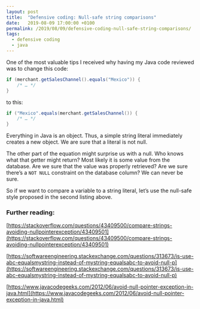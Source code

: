 ```yaml
---
layout: post
title:  "Defensive coding: Null-safe string comparisons"
date:   2019-08-09 17:00:00 +0100
permalink: /2019/08/09/defensive-coding-null-safe-string-comparisons/
tags:
  - defensive coding
  - java
---
```


One of the most valuable tips I received why having my Java code reviewed was to change this code:

```java
if (merchant.getSalesChannel().equals("Mexico")) {
    /* … */
}
```

to this:

```java
if ("Mexico".equals(merchant.getSalesChannel()) {
    /* … */
}
```

Everything in Java is an object. Thus, a simple string literal immediately creates a new object. We are sure that a literal is not null.

The other part of the equation might surprise us with a null. Who knows what that getter might return? Most likely it is some value from the database. Are we sure that the value was properly retrieved? Are we sure there’s a `NOT NULL` constraint on the database column? We can never be sure.

So if we want to compare a variable to a string literal, let’s use the null-safe style proposed in the second listing above.

### Further reading:

[https://stackoverflow.com/questions/43409500/compare-strings-avoiding-nullpointerexception/43409501](https://stackoverflow.com/questions/43409500/compare-strings-avoiding-nullpointerexception/43409501)

[https://softwareengineering.stackexchange.com/questions/313673/is-use-abc-equalsmystring-instead-of-mystring-equalsabc-to-avoid-null-p](https://softwareengineering.stackexchange.com/questions/313673/is-use-abc-equalsmystring-instead-of-mystring-equalsabc-to-avoid-null-p)

[https://www.javacodegeeks.com/2012/06/avoid-null-pointer-exception-in-java.html](https://www.javacodegeeks.com/2012/06/avoid-null-pointer-exception-in-java.html)
